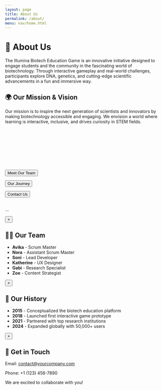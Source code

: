 ```yaml
---
layout: page
title: About Us
permalink: /about/
menu: nav/home.html
---
```


<!-- Tailwind CSS CDN (for testing purposes, remove in production and install via npm or yarn) -->
<script src="https://cdn.tailwindcss.com"></script>
</style>
<!-- About Us Section -->
<div class="text-center text-black bg-gradient-to-b from-blue-100 to-white py-20 px-6">
  <h1 class="text-5xl font-extrabold text-blue-900">🚀 About Us</h1>
  <p class="mt-6 text-xl text-gray-700 max-w-4xl mx-auto">
    The Illumina Biotech Education Game is an innovative initiative designed to engage students and the community in the fascinating world of biotechnology. Through interactive gameplay and real-world challenges, participants explore DNA, genetics, and cutting-edge scientific advancements in a fun and immersive way.
  </p>
</div>

<!-- Mission & Vision Section -->
<div class="max-w-5xl mx-auto text-center py-16 px-6">
  <h2 class="text-4xl font-bold text-blue-900">🌍 Our Mission & Vision</h2>
  <p class="mt-6 text-lg text-gray-700">
    Our mission is to inspire the next generation of scientists and innovators by making biotechnology accessible and engaging. We envision a world where learning is interactive, inclusive, and drives curiosity in STEM fields.
    <br>
    <br>
    <br>
    <br>
    <br>
    <br>
    <br>
    <br>
    <br>
  </p>
</div>

<!-- Team & Journey Section -->
<div class="text-center mt-12 space-y-8 mb-10">
  <!-- Meet Our Team -->
  <button class="bg-blue-600 text-white py-3 px-8 rounded-full text-lg font-semibold shadow-lg transition duration-300 hover:bg-blue-500"
    onclick="openPopup('teamPopup')">Meet Our Team</button>

  <!-- Our Journey -->
  <button class="bg-blue-600 text-white py-3 px-8 rounded-full text-lg font-semibold shadow-lg transition duration-300 hover:bg-blue-500"
    onclick="openPopup('historyPopup')">Our Journey</button>

  <!-- Contact Us -->
  <button class="bg-blue-600 text-white py-3 px-8 rounded-full text-lg font-semibold shadow-lg transition duration-300 hover:bg-blue-500"
    onclick="openPopup('contactPopup')">Contact Us</button>
</div>


<p class="text-center text-white-700 max-w-2xl mx-auto">
    <br>
    ...
</p>


<!-- Popups -->
<div id="teamPopup" class="fixed inset-0 hidden bg-black/60 flex items-center justify-center"
  onclick="closePopup(event, 'teamPopup')">
  <div class="bg-white text-black p-8 rounded-lg w-96 relative shadow-xl">
    <button class="absolute top-3 right-3 text-gray-600 text-2xl font-bold"
      onclick="closePopup(event, 'teamPopup')">&times;</button>
    <h2 class="text-3xl font-bold text-blue-900 mb-6">👨‍💻 Our Team</h2>
    <ul class="text-left space-y-4 text-gray-700">
      <li><strong>Avika</strong> - Scrum Master</li>
      <li><strong>Nora</strong> - Assistant Scrum Master</li>
      <li><strong>Soni</strong> - Lead Developer</li>
      <li><strong>Katherine</strong> - UX Designer</li>
      <li><strong>Gabi</strong> - Research Specialist</li>
      <li><strong>Zoe</strong> - Content Strategist</li>
    </ul>
  </div>
</div>

<div id="historyPopup" class="fixed inset-0 hidden bg-black/60 flex items-center justify-center"
  onclick="closePopup(event, 'historyPopup')">
  <div class="bg-white text-black p-8 rounded-lg w-96 relative shadow-xl">
    <button class="absolute top-3 right-3 text-gray-600 text-2xl font-bold"
      onclick="closePopup(event, 'historyPopup')">&times;</button>
    <h2 class="text-3xl font-bold text-blue-900 mb-6">📜 Our History</h2>
    <ul class="text-left space-y-4 text-gray-700">
      <li><strong>2015</strong> - Conceptualized the biotech education platform</li>
      <li><strong>2018</strong> - Launched first interactive game prototype</li>
      <li><strong>2021</strong> - Partnered with top research institutions</li>
      <li><strong>2024</strong> - Expanded globally with 50,000+ users</li>
    </ul>
  </div>
</div>

<div id="contactPopup" class="fixed inset-0 hidden bg-black/60 flex items-center justify-center"
  onclick="closePopup(event, 'contactPopup')">
  <div class="bg-white text-black p-8 rounded-lg w-96 relative shadow-xl">
    <button class="absolute top-3 right-3 text-gray-600 text-2xl font-bold"
      onclick="closePopup(event, 'contactPopup')">&times;</button>
    <h2 class="text-3xl font-bold text-blue-900 mb-6">📩 Get in Touch</h2>
    <p class="text-lg text-gray-700">
      Email: <a href="mailto:contact@yourcompany.com" class="text-blue-600 underline">contact@yourcompany.com</a>
    </p>
    <p class="text-lg text-gray-700">Phone: +1 (123) 456-7890</p>
    <p class="mt-4 text-gray-700">We are excited to collaborate with you!</p>
  </div>
</div>

<!-- JavaScript for Popups -->
<script>
  function openPopup(id) {
    document.getElementById(id).classList.remove("hidden");
  }

  function closePopup(event, id) {
    if (event.target.classList.contains("fixed") || event.target.classList.contains("text-gray-600")) {
      document.getElementById(id).classList.add("hidden");
    }
  }

  // Close with ESC key
  document.addEventListener("keydown", function (event) {
    if (event.key === "Escape") {
      document.querySelectorAll(".fixed").forEach(popup => popup.classList.add("hidden"));
    }
  });
</script>